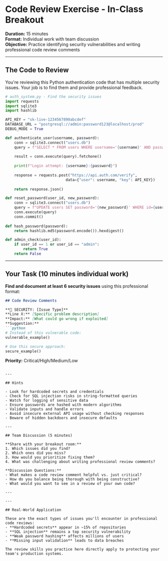 # Code Review Exercise - In-Class Breakout

**Duration:** 15 minutes  
**Format:** Individual work with team discussion  
**Objective:** Practice identifying security vulnerabilities and writing professional code review comments

---

## The Code to Review

You're reviewing this Python authentication code that has multiple security issues. Your job is to find them and provide professional feedback.

```python
# auth_system.py - Find the security issues
import requests
import sqlite3
import hashlib

API_KEY = "sk-live-1234567890abcdef"
DATABASE_URL = "postgresql://admin:password123@localhost/prod"
DEBUG_MODE = True

def authenticate_user(username, password):
    conn = sqlite3.connect("users.db")
    query = f"SELECT * FROM users WHERE username='{username}' AND password='{password}'"
    
    result = conn.execute(query).fetchone()
    
    print(f"Login attempt: {username}:{password}")
    
    response = requests.post("https://api.auth.com/verify", 
                           data={"user": username, "key": API_KEY})
    
    return response.json()

def reset_password(user_id, new_password):
    conn = sqlite3.connect("users.db")
    query = f"UPDATE users SET password='{new_password}' WHERE id={user_id}"
    conn.execute(query)
    conn.commit()
    
def hash_password(password):
    return hashlib.md5(password.encode()).hexdigest()

def admin_check(user_id):
    if user_id == 1 or user_id == "admin":
        return True
    return False
```

---

## Your Task (10 minutes individual work)

**Find and document at least 6 security issues** using this professional format:

```markdown
## Code Review Comments

**🔴 SECURITY: [Issue Type]**
**Line X:** [Specific problem description]
**Impact:** [What could go wrong if exploited]
**Suggestion:** 
```python
# Instead of this vulnerable code:
vulnerable_example()

# Use this secure approach:
secure_example()
```
**Priority:** Critical/High/Medium/Low
```

---

## Hints

- Look for hardcoded secrets and credentials
- Check for SQL injection risks in string-formatted queries
- Watch for logging of sensitive data
- Ensure passwords are hashed with modern algorithms
- Validate inputs and handle errors
- Avoid insecure external API usage without checking responses
- Beware of hidden backdoors and insecure defaults

---

## Team Discussion (5 minutes)

**Share with your breakout room:**
1. Which issues did you find?
2. Which ones did you miss?
3. How would you prioritize fixing them?
4. What was challenging about writing professional review comments?

**Discussion Questions:**
- What makes a code review comment helpful vs. just critical?
- How do you balance being thorough with being constructive?
- What would you want to see in a review of your own code?

---

---

## Real-World Application

These are the exact types of issues you'll encounter in professional code reviews:
- **Hardcoded secrets** appear in ~15% of repositories
- **SQL injection** remains a top security vulnerability
- **Weak password hashing** affects millions of users
- **Missing input validation** leads to data breaches

The review skills you practice here directly apply to protecting your team's production systems.